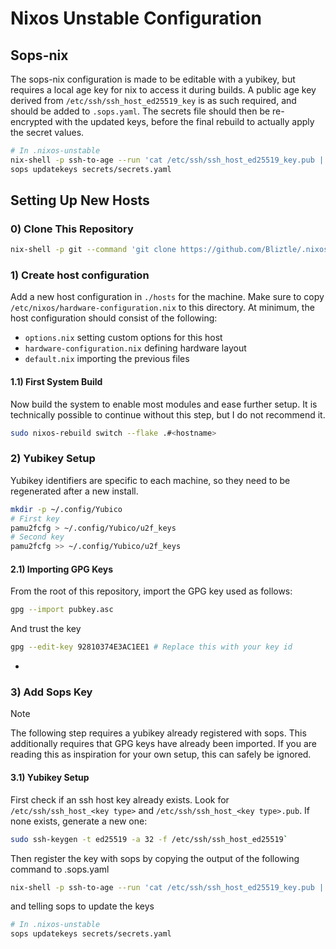 # Nixos Unstable Configuration

## Sops-nix

The sops-nix configuration is made to be editable with a yubikey, but requires a local age key for nix to access it during builds.
A public age key derived from `/etc/ssh/ssh_host_ed25519_key` is as such required, and should be added to `.sops.yaml`.
The secrets file should then be re-encrypted with the updated keys, before the final rebuild to actually apply the secret values.

```sh
# In .nixos-unstable
nix-shell -p ssh-to-age --run 'cat /etc/ssh/ssh_host_ed25519_key.pub | ssh-to-age'
sops updatekeys secrets/secrets.yaml
```

## Setting Up New Hosts

### 0) Clone This Repository

```sh
nix-shell -p git --command 'git clone https://github.com/Bliztle/.nixos-unstable'
```

### 1) Create host configuration

Add a new host configuration in `./hosts` for the machine. 
Make sure to copy `/etc/nixos/hardware-configuration.nix` to this directory.
At minimum, the host configuration should consist of the following:

- `options.nix` setting custom options for this host
- `hardware-configuration.nix` defining hardware layout
- `default.nix` importing the previous files

#### 1.1) First System Build

Now build the system to enable most modules and ease further setup. 
It is technically possible to continue without this step, but I do not recommend it.

```sh
sudo nixos-rebuild switch --flake .#<hostname>
```

### 2) Yubikey Setup

Yubikey identifiers are specific to each machine, so they need to be regenerated after a new install.

```sh
mkdir -p ~/.config/Yubico
# First key
pamu2fcfg > ~/.config/Yubico/u2f_keys
# Second key
pamu2fcfg >> ~/.config/Yubico/u2f_keys
```

#### 2.1) Importing GPG Keys

From the root of this repository, import the GPG key used as follows:

```sh
gpg --import pubkey.asc
```

And trust the key
```sh
gpg --edit-key 92810374E3AC1EE1 # Replace this with your key id
```
- 


### 3) Add Sops Key

> [!NOTE]
> The following step requires a yubikey already registered with sops. 
> This additionally requires that GPG keys have already been imported.
> If you are reading this as inspiration for your own setup, this can safely be ignored.

#### 3.1) Yubikey Setup

First check if an ssh host key already exists. Look for `/etc/ssh/ssh_host_<key type>` 
and `/etc/ssh/ssh_host_<key type>.pub`. If none exists, generate a new one:

```sh
sudo ssh-keygen -t ed25519 -a 32 -f /etc/ssh/ssh_host_ed25519`
```

Then register the key with sops by copying the output of the following command to .sops.yaml

```sh
nix-shell -p ssh-to-age --run 'cat /etc/ssh/ssh_host_ed25519_key.pub | ssh-to-age'
```

and telling sops to update the keys

```sh
# In .nixos-unstable
sops updatekeys secrets/secrets.yaml
```
